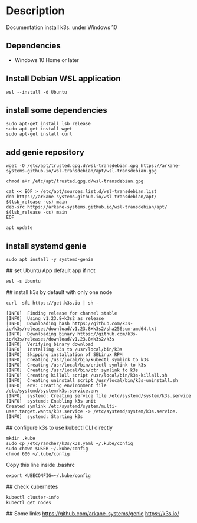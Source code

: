 # Description
Documentation install k3s. under Windows 10

## Dependencies

- Windows 10 Home or later

## Install Debian WSL application
```
wsl --install -d Ubuntu
```

## install some dependencies
```
sudo apt-get install lsb_release
sudo apt-get install wget
sudo apt-get install curl
```

## add genie repository
```
wget -O /etc/apt/trusted.gpg.d/wsl-transdebian.gpg https://arkane-systems.github.io/wsl-transdebian/apt/wsl-transdebian.gpg

chmod a+r /etc/apt/trusted.gpg.d/wsl-transdebian.gpg

cat << EOF > /etc/apt/sources.list.d/wsl-transdebian.list
deb https://arkane-systems.github.io/wsl-transdebian/apt/ $(lsb_release -cs) main
deb-src https://arkane-systems.github.io/wsl-transdebian/apt/ $(lsb_release -cs) main
EOF

apt update
```

## install systemd genie
```
sudo apt install -y systemd-genie
```

## set Ubuntu App default app if not
```
wsl -s Ubuntu
```

## install k3s by default with only one node
```
curl -sfL https://get.k3s.io | sh -

[INFO]  Finding release for channel stable
[INFO]  Using v1.23.8+k3s2 as release
[INFO]  Downloading hash https://github.com/k3s-io/k3s/releases/download/v1.23.8+k3s2/sha256sum-amd64.txt
[INFO]  Downloading binary https://github.com/k3s-io/k3s/releases/download/v1.23.8+k3s2/k3s
[INFO]  Verifying binary download
[INFO]  Installing k3s to /usr/local/bin/k3s
[INFO]  Skipping installation of SELinux RPM
[INFO]  Creating /usr/local/bin/kubectl symlink to k3s
[INFO]  Creating /usr/local/bin/crictl symlink to k3s
[INFO]  Creating /usr/local/bin/ctr symlink to k3s
[INFO]  Creating killall script /usr/local/bin/k3s-killall.sh
[INFO]  Creating uninstall script /usr/local/bin/k3s-uninstall.sh
[INFO]  env: Creating environment file /etc/systemd/system/k3s.service.env
[INFO]  systemd: Creating service file /etc/systemd/system/k3s.service
[INFO]  systemd: Enabling k3s unit
Created symlink /etc/systemd/system/multi-user.target.wants/k3s.service -> /etc/systemd/system/k3s.service.
[INFO]  systemd: Starting k3s
```

## configure k3s to use kubectl CLI directly

```
mkdir .kube
sudo cp /etc/rancher/k3s/k3s.yaml ~/.kube/config
sudo chown $USER ~/.kube/config
chmod 600 ~/.kube/config
```

Copy this line inside .bashrc
```
export KUBECONFIG=~/.kube/config
```

## check kubernetes
```
kubectl cluster-info
kubectl get nodes
```

## Some links
https://github.com/arkane-systems/genie
https://k3s.io/

